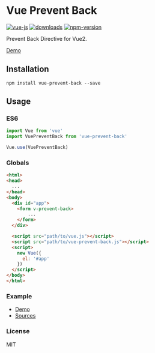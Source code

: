 Vue Prevent Back
================

[![vue-js](https://img.shields.io/badge/vue.js-2.x-brightgreen.svg?maxAge=604800)](https://vuejs.org/)
[![downloads](https://img.shields.io/npm/dt/vue-prevent-back.svg)](https://www.npmjs.com/package/vue-prevent-back)
[![npm-version](https://img.shields.io/npm/v/vue-prevent-back.svg)](https://www.npmjs.com/package/vue-prevent-back)

Prevent Back Directive for Vue2.

[Demo](http://wan2land.github.io/vue-prevent-back/)

## Installation

```
npm install vue-prevent-back --save
```

## Usage

### ES6

```js
import Vue from 'vue'
import VuePreventBack from 'vue-prevent-back'

Vue.use(VuePreventBack)
```

### Globals

```html
<html>
<head>
  ...
</head>
<body>
  <div id="app">
    <form v-prevent-back>
        ...
    </form>
  </div>

  <script src="path/to/vue.js"></script>
  <script src="path/to/vue-prevent-back.js"></script>
  <script>
    new Vue({
      el: '#app'
    })
  </script>
</body>
</html>
```

### Example

 - [Demo](http://wan2land.github.io/vue-prevent-back/)
 - [Sources](./example-src)

### License

MIT